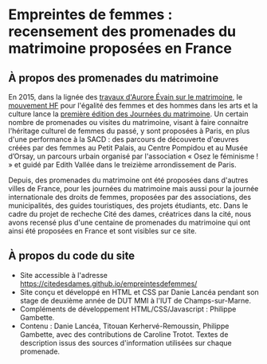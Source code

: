 # Empreintes de femmes : recensement des promenades du matrimoine proposées en France

## À propos des promenades du matrimoine
En 2015, dans la lignée des [travaux d'Aurore Évain sur le matrimoine](https://www.auroreevain.com/tag/matrimoine/), le [mouvement HF](https://www.mouvement-hf.org/) pour l'égalité des femmes et des hommes dans les arts et la culture lance la [première édition des Journées du matrimoine](https://www.lematrimoine.fr/journees-du-matrimoine-2015/). Un certain nombre de promenades ou visites du matrimoine, visant à faire connaitre l'héritage culturel de femmes du passé, y sont proposées à Paris, en plus d'une performance à la SACD : des parcours de découverte d'œuvres créées par des femmes au Petit Palais, au Centre Pompidou et au Musée d’Orsay, un parcours urbain organisé par l'association « Osez le féminisme ! » et guidé par Edith Vallée dans le treizième arrondissement de Paris. 

Depuis, des promenades du matrimoine ont été proposées dans d'autres villes de France, pour les journées du matrimoine mais aussi pour la journée internationale des droits de femmes, proposées par des associations, des municipalités, des guides touristiques, des projets étudiants, etc. Dans le cadre du projet de recheche Cité des dames, créatrices dans la cité, nous avons recensé plus d'une centaine de promenades du matrimoine qui ont ainsi été proposées en France et sont visibles sur ce site.

## À propos du code du site
- Site accessible à l'adresse https://citedesdames.github.io/empreintesdefemmes/
- Site conçu et développé en HTML et CSS par Danie Lancéa pendant son stage de deuxième année de DUT MMI à l'IUT de Champs-sur-Marne.
- Compléments de développement HTML/CSS/Javascript : Philippe Gambette.
- Contenu : Danie Lancéa, Titouan Kerhervé-Remoussin, Philippe Gambette, avec des contributions de Caroline Trotot. Textes de description issus des sources d'information utilisées sur chaque promenade.
